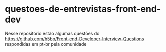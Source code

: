 # questoes-de-entrevistas-front-end-dev
Nesse repositório estão algumas questões do https://github.com/h5bp/Front-end-Developer-Interview-Questions respondidas em pt-br pela comunidade
